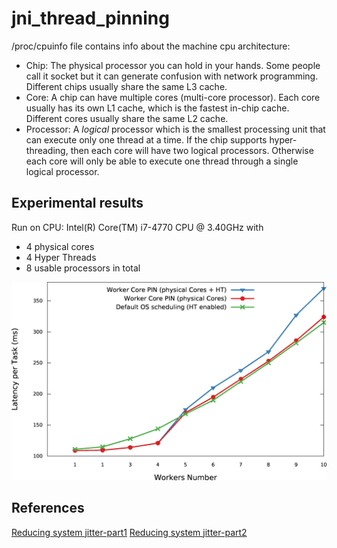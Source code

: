 # jni_thread_pinning

 /proc/cpuinfo file contains info about the machine cpu architecture:

* Chip: The physical processor you can hold in your hands. Some people call it socket but it can generate confusion with network programming. Different chips usually share the same L3 cache.
* Core: A chip can have multiple cores (multi-core processor). Each core usually has its own L1 cache, which is the fastest in-chip cache. Different cores usually share the same L2 cache.
* Processor: A *logical* processor which is the smallest processing unit that can execute only one thread at a time. If the chip supports hyper-threading, then each core will have two logical processors. Otherwise each core will only be able to execute one thread through a single logical processor.

## Experimental results

Run on CPU:  Intel(R) Core(TM) i7-4770 CPU @ 3.40GHz with
* 4 physical cores
* 4 Hyper Threads
* 8 usable processors in total

![Thead Affinity Comparison](https://github.com/pgaref/jni_thread_pinning/blob/master/graphs/thread-affinity.jpg)


## References
[Reducing system jitter-part1](http://epickrram.blogspot.co.uk/2015/09/reducing-system-jitter.html)
[Reducing system jitter-part2](http://epickrram.blogspot.co.uk/2015/11/reducing-system-jitter-part-2.html)
